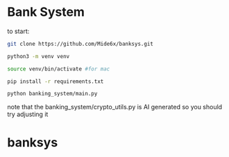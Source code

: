 # Bank System

to start:

```bash
git clone https://github.com/Mide6x/banksys.git
```

```bash
python3 -m venv venv
```

```bash
source venv/bin/activate #for mac

pip install -r requirements.txt
```

```bash
python banking_system/main.py
```

note that the banking_system/crypto_utils.py is AI generated so you should try adjusting it
# banksys
